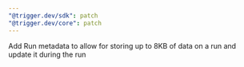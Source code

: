 ```yaml
---
"@trigger.dev/sdk": patch
"@trigger.dev/core": patch
---
```


Add Run metadata to allow for storing up to 8KB of data on a run and update it during the run
